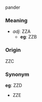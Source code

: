 pander
### Meaning
+ _adj_: ZZA
    + __eg__: ZZB

### Origin

ZZC

### Synonym

__eg__: ZZD

+ ZZE


